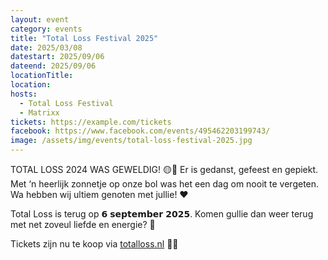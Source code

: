```yaml
---
layout: event
category: events
title: "Total Loss Festival 2025"
date: 2025/03/08
datestart: 2025/09/06
dateend: 2025/09/06
locationTitle:
location:
hosts:
  - Total Loss Festival
  - Matrixx
tickets: https://example.com/tickets
facebook: https://www.facebook.com/events/495462203199743/
image: /assets/img/events/total-loss-festival-2025.jpg
---
```


TOTAL LOSS 2024 WAS GEWELDIG! 🟡🔴 Er is gedanst, gefeest en gepiekt. Met ‘n heerlijk zonnetje op onze bol was het een dag om nooit te vergeten. Wa hebben wij ultiem genoten met jullie! ❤️

Total Loss is terug op 𝟲 𝘀𝗲𝗽𝘁𝗲𝗺𝗯𝗲𝗿 𝟮𝟬𝟮𝟱. Komen gullie dan weer terug met net zoveul liefde en energie? 🎉

Tickets zijn nu te koop via [totalloss.nl](https://l.facebook.com/l.php?u=http%3A%2F%2Ftotalloss.nl%2F%3Ffbclid%3DIwZXh0bgNhZW0CMTAAAR3XthwmtNoJXG7R_cjWpSK718V2veThHOllwl1dz1i36ZgyKXnsZSxlroY_aem_LxfLNVff1S_ptWh1ZPRW1w&h=AT0M5ko41vOb6TEMjpcyxpbI3goZLqSPay6lzgMurZr0v4Nl51cG_aZRSVFGXyCpPasEq26ICRk4sLC5QuvFoCrGlcOSeEYGt9PbuagG_KRn0XmU5LhzNeN_fPXy-yg131oYS6jqWR5IIW2Vm2MufCc&__tn__=q&c[0]=AT3qcvsAkJX4CitS-Khv-NgT8wa4oQlEkmxkLOBETsYJC2eJ1mvZVNJVZ6Uph87CcyHrNu3DAor_jxjcshEAxbsQdwbZZD_SG0B4AJPv0GBoCJjEMAuc6l1dpOgUbJ-w6xXO3ZcD5pxOPcl8JH4h9C6lfiNnM0bkBRnxcg) 🫶🏼